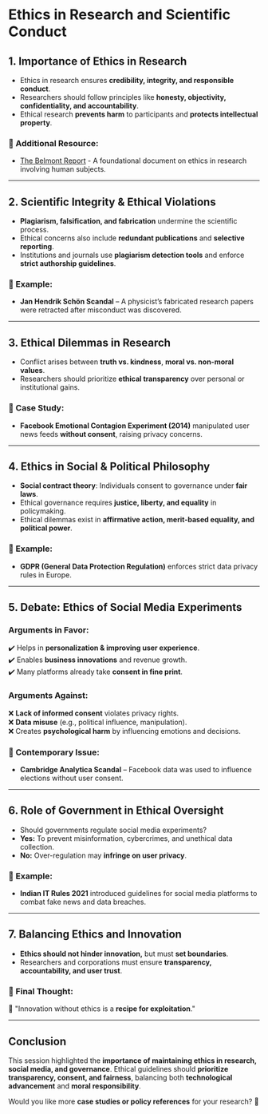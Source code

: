 # Ethics in Research and Scientific Conduct

## 1. Importance of Ethics in Research
- Ethics in research ensures **credibility, integrity, and responsible conduct**.
- Researchers should follow principles like **honesty, objectivity, confidentiality, and accountability**.
- Ethical research **prevents harm** to participants and **protects intellectual property**.

### 📌 Additional Resource:
- [The Belmont Report](https://www.hhs.gov/ohrp/regulations-and-policy/belmont-report/index.html) - A foundational document on ethics in research involving human subjects.

---

## 2. Scientific Integrity & Ethical Violations
- **Plagiarism, falsification, and fabrication** undermine the scientific process.
- Ethical concerns also include **redundant publications** and **selective reporting**.
- Institutions and journals use **plagiarism detection tools** and enforce **strict authorship guidelines**.

### 📌 Example:
- **Jan Hendrik Schön Scandal** – A physicist’s fabricated research papers were retracted after misconduct was discovered.

---

## 3. Ethical Dilemmas in Research
- Conflict arises between **truth vs. kindness**, **moral vs. non-moral values**.
- Researchers should prioritize **ethical transparency** over personal or institutional gains.

### 📌 Case Study:
- **Facebook Emotional Contagion Experiment (2014)** manipulated user news feeds **without consent**, raising privacy concerns.

---

## 4. Ethics in Social & Political Philosophy
- **Social contract theory**: Individuals consent to governance under **fair laws**.
- Ethical governance requires **justice, liberty, and equality** in policymaking.
- Ethical dilemmas exist in **affirmative action, merit-based equality, and political power**.

### 📌 Example:
- **GDPR (General Data Protection Regulation)** enforces strict data privacy rules in Europe.

---

## 5. Debate: Ethics of Social Media Experiments
### Arguments in Favor:
✔️ Helps in **personalization & improving user experience**.  
✔️ Enables **business innovations** and revenue growth.  
✔️ Many platforms already take **consent in fine print**.

### Arguments Against:
❌ **Lack of informed consent** violates privacy rights.  
❌ **Data misuse** (e.g., political influence, manipulation).  
❌ Creates **psychological harm** by influencing emotions and decisions.

### 📌 Contemporary Issue:
- **Cambridge Analytica Scandal** – Facebook data was used to influence elections without user consent.

---

## 6. Role of Government in Ethical Oversight
- Should governments regulate social media experiments?
- **Yes:** To prevent misinformation, cybercrimes, and unethical data collection.
- **No:** Over-regulation may **infringe on user privacy**.

### 📌 Example:
- **Indian IT Rules 2021** introduced guidelines for social media platforms to combat fake news and data breaches.

---

## 7. Balancing Ethics and Innovation
- **Ethics should not hinder innovation,** but must **set boundaries**.
- Researchers and corporations must ensure **transparency, accountability, and user trust**.

### 📌 Final Thought:
📖 "Innovation without ethics is a **recipe for exploitation**."

---

## Conclusion
This session highlighted the **importance of maintaining ethics in research, social media, and governance**. Ethical guidelines should **prioritize transparency, consent, and fairness**, balancing both **technological advancement** and **moral responsibility**.

Would you like more **case studies or policy references** for your research? 🚀
